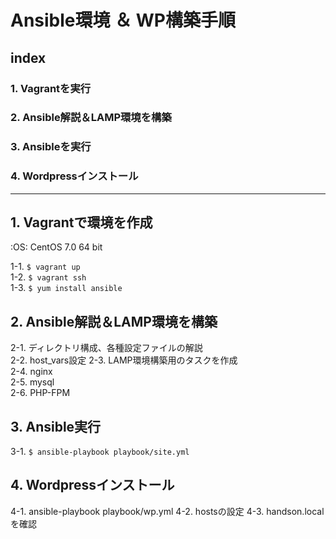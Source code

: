 # Ansible環境 ＆ WP構築手順


## index

### 1. Vagrantを実行
### 2. Ansible解説＆LAMP環境を構築
### 3. Ansibleを実行
### 4. Wordpressインストール

---

## 1. Vagrantで環境を作成

:OS: CentOS 7.0 64 bit

1-1. `$ vagrant up`  
1-2. `$ vagrant ssh`  
1-3. `$ yum install ansible`

## 2. Ansible解説＆LAMP環境を構築

2-1. ディレクトリ構成、各種設定ファイルの解説  
2-2. host_vars設定
2-3. LAMP環境構築用のタスクを作成  
2-4. nginx  
2-5. mysql  
2-6. PHP-FPM

## 3. Ansible実行

3-1. `$ ansible-playbook playbook/site.yml`

## 4. Wordpressインストール
4-1. ansible-playbook playbook/wp.yml
4-2. hostsの設定
4-3. handson.localを確認